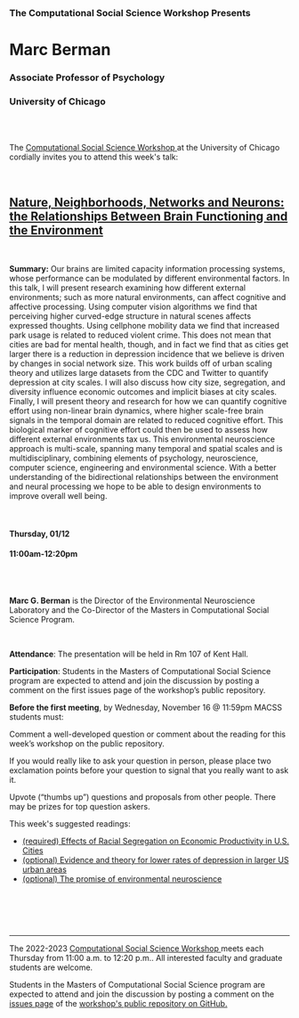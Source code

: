 <br>

<h3 class=pfblock-header> The Computational Social Science Workshop Presents </h3>

<h1 class=pfblock-header3> Marc Berman</h1>
<h3 class=pfblock-header3> Associate Professor of Psychology </h3>
<h3 class=pfblock-header3> University of Chicago </h3>

<br><br>

<p class=pfblock-header3>The <a href="https://macss.uchicago.edu/content/computation-workshop"> Computational Social Science Workshop </a> at the University of Chicago cordially invites you to attend this week's talk:</p>

<br>

<div class=pfblock-header3>
<h2 class=pfblock-header>
  <a href=https://github.com/uchicago-computation-workshop/Fall2022/blob/main/01_12_Berman/Stier_etal_Segregation_Prod_arxiv_2022.pdf> Nature, Neighborhoods, Networks and Neurons: the Relationships Between Brain Functioning and the Environment </a>
</h2>

<br>
</div>

<p class=footertext2>

**Summary:** Our brains are limited capacity information processing systems, whose performance can be modulated by different environmental factors.  In this talk, I will present research examining how different external environments; such as more natural environments, can affect cognitive and affective processing. Using computer vision algorithms we find that perceiving higher curved-edge structure in natural scenes affects expressed thoughts. Using cellphone mobility data we find that increased park usage is related to reduced violent crime.  This does not mean that cities are bad for mental health, though, and in fact we find that as cities get larger there is a reduction in depression incidence that we believe is driven by changes in social network size. This work builds off of urban scaling theory and utilizes large datasets from the CDC and Twitter to quantify depression at city scales.  I will also discuss how city size, segregation, and diversity influence economic outcomes and implicit biases at city scales. Finally, I will present theory and research for how we can quantify cognitive effort using non-linear brain dynamics, where higher scale-free brain signals in the temporal domain are related to reduced cognitive effort. This biological marker of cognitive effort could then be used to assess how different external environments tax us.  This environmental neuroscience approach is multi-scale, spanning many temporal and spatial scales and is multidisciplinary, combining elements of psychology, neuroscience, computer science, engineering and environmental science.  With a better understanding of the bidirectional relationships between the environment and neural processing we hope to be able to design environments to improve overall well being.

</p>

<br>

<h4 class=pfblock-header3> Thursday, 01/12 </h4>
<h4 class=pfblock-header3> 11:00am-12:20pm </h4>

<br><br>

<p class=footertext2>

**Marc G. Berman** is the Director of the Environmental Neuroscience Laboratory and the Co-Director of the Masters in Computational Social Science Program.
</p>

<br>

<p class=footertext2>

**Attendance**: The presentation will be held in Rm 107 of Kent Hall.

**Participation**: Students in the Masters of Computational Social Science program are expected to attend and join the discussion by posting a comment on the first issues page of the workshop’s public repository.

**Before the first meeting**, by Wednesday, November 16 @ 11:59pm MACSS students must:

Comment a well-developed question or comment about the reading for this week’s workshop on the public repository.

If you would really like to ask your question in person, please place two exclamation points before your question to signal that you really want to ask it.

Upvote (“thumbs up”) questions and proposals from other people. There may be prizes for top question askers.
</p>

This week's suggested readings:

- [(required) Effects of Racial Segregation on Economic Productivity in U.S. Cities](https://github.com/uchicago-computation-workshop/Winter2023/blob/main/01_12_Berman/Stier_etal_Segregation_Prod_arxiv_2022.pdf)
- [(optional) Evidence and theory for lower rates of depression in larger US urban areas](https://github.com/uchicago-computation-workshop/Winter2023/blob/main/01_12_Berman/Stier_etal_PNAS_2021.pdf)
- [(optional) The promise of environmental neuroscience](https://github.com/uchicago-computation-workshop/Winter2023/blob/main/01_12_Berman/Berman_et_al-2019-Nature_Human_Behaviour.pdf)
<br>

<br><br>

---

<p class=footertext> The 2022-2023 <a href="https://macss.uchicago.edu/content/computation-workshop"> Computational Social Science Workshop </a> meets each Thursday from 11:00 a.m. to 12:20 p.m.. All interested faculty and graduate students are welcome.</p>

<p class=footertext>Students in the Masters of Computational Social Science program are expected to attend and join the discussion by posting a comment on the <a href=https://github.com/uchicago-computation-workshop/Winter2023/issues/1>issues page</a> of the <a href=https://github.com/uchicago-computation-workshop/Fall2022>workshop's public repository on GitHub.</a></p>
